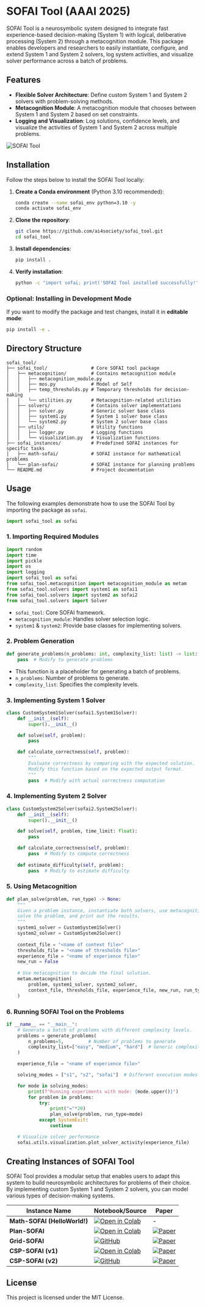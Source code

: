 # SOFAI Tool (AAAI 2025)

SOFAI Tool is a neurosymbolic system designed to integrate fast experience-based decision-making (System 1) with logical, deliberative processing (System 2) through a metacognition module. This package enables developers and researchers to easily instantiate, configure, and extend System 1 and System 2 solvers, log system activities, and visualize solver performance across a batch of problems.

## Features

- **Flexible Solver Architecture**: Define custom System 1 and System 2 solvers with problem-solving methods.
- **Metacognition Module**: A metacognition module that chooses between System 1 and System 2 based on set constraints.
- **Logging and Visualization**: Log solutions, confidence levels, and visualize the activities of System 1 and System 2 across multiple problems.

![SOFAI Tool](assets/dev-pov.png)

## Installation

Follow the steps below to install the SOFAI Tool locally:

1. **Create a Conda environment** (Python 3.10 recommended):
   ```bash
   conda create --name sofai_env python=3.10 -y
   conda activate sofai_env
   ```

2. **Clone the repository**:
   ```bash
   git clone https://github.com/ai4society/sofai_tool.git
   cd sofai_tool
   ```

3. **Install dependencies**:
   ```bash
   pip install .
   ```

4. **Verify installation**:
   ```bash
   python -c "import sofai; print('SOFAI Tool installed successfully!')"
   ```

### Optional: Installing in Development Mode
If you want to modify the package and test changes, install it in **editable mode**:
   ```bash
   pip install -e .
   ```

## Directory Structure

```
sofai_tool/
├── sofai_tool/                # Core SOFAI tool package
│   ├── metacognition/         # Contains metacognition module
│   │   ├── metacognition_module.py
│   │   ├── mos.py             # Model of Self
│   │   ├── temp_thresholds.py # Temporary thresholds for decision-making
│   │   └── utilities.py       # Metacognition-related utilities
│   ├── solvers/               # Contains solver implementations
│   │   ├── solver.py          # Generic solver base class
│   │   ├── system1.py         # System 1 solver base class
│   │   └── system2.py         # System 2 solver base class
│   ├── utils/                 # Utility functions
│   │   ├── logger.py          # Logging functions
│   │   └── visualization.py   # Visualization functions
├── sofai_instances/           # Predefined SOFAI instances for specific tasks
│   ├── math-sofai/            # SOFAI instance for mathematical problems
│   └── plan-sofai/            # SOFAI instance for planning problems
└── README.md                  # Project documentation
```

## Usage

The following examples demonstrate how to use the SOFAI Tool by importing the package as `sofai`.

```python
import sofai_tool as sofai
```

### 1. Importing Required Modules

```python
import random
import time
import pickle
import os
import logging
import sofai_tool as sofai
from sofai_tool.metacognition import metacognition_module as metam
from sofai_tool.solvers import system1 as sofai1
from sofai_tool.solvers import system2 as sofai2
from sofai_tool.solvers import Solver
```

- `sofai_tool`: Core SOFAI framework.
- `metacognition_module`: Handles solver selection logic.
- `system1` & `system2`: Provide base classes for implementing solvers.

### 2. Problem Generation

```python
def generate_problems(n_problems: int, complexity_list: list) -> list:
    pass  # Modify to generate problems
```

- This function is a placeholder for generating a batch of problems.
- `n_problems`: Number of problems to generate.
- `complexity_list`: Specifies the complexity levels.

### 3. Implementing System 1 Solver

```python
class CustomSystem1Solver(sofai1.System1Solver):
    def __init__(self):
        super().__init__()

    def solve(self, problem):
        pass

    def calculate_correctness(self, problem):
        """
        Evaluate correctness by comparing with the expected solution.
        Modify this function based on the expected output format.
        """
        pass  # Modify with actual correctness computation
```

### 4. Implementing System 2 Solver

```python
class CustomSystem2Solver(sofai2.System2Solver):
    def __init__(self):
        super().__init__()

    def solve(self, problem, time_limit: float):
        pass

    def calculate_correctness(self, problem):
        pass  # Modify to compute correctness
    
    def estimate_difficulty(self, problem):
        pass  # Modify to estimate difficulty
```

### 5. Using Metacognition

```python
def plan_solve(problem, run_type) -> None:
    """
    Given a problem instance, instantiate both solvers, use metacognition to arbitrate if necessary,
    solve the problem, and print out the results.
    """
    system1_solver = CustomSystem1Solver()
    system2_solver = CustomSystem2Solver()
    
    context_file = "<name of context file>"
    thresholds_file = "<name of thresholds file>"
    experience_file = "<name of experience file>"
    new_run = False
    
    # Use metacognition to decide the final solution.
    metam.metacognition(
        problem, system1_solver, system2_solver, 
        context_file, thresholds_file, experience_file, new_run, run_type
    )
```

### 6. Running SOFAI Tool on the Problems

```python
if __name__ == "__main__":
    # Generate a batch of problems with different complexity levels.
    problems = generate_problems(
        n_problems=5,         # Number of problems to generate
        complexity_list=["easy", "medium", "hard"]  # Generic complexity levels
    )

    experience_file = "<name of experience file>"

    solving_modes = ["s1", "s2", "sofai"]  # Different execution modes

    for mode in solving_modes:
        print(f"Running experiments with mode: {mode.upper()}")
        for problem in problems:
            try:
                print("="*20)
                plan_solve(problem, run_type=mode)
            except SystemExit:
                continue

    # Visualize solver performance
    sofai.utils.visualization.plot_solver_activity(experience_file)
```

## Creating Instances of SOFAI Tool

SOFAI Tool provides a modular setup that enables users to adapt this system to build neurosymbolic architectures for problems of their choice. By implementing custom System 1 and System 2 solvers, you can model various types of decision-making systems. 

| Instance Name          | Notebook/Source | Paper |
|------------------------|----------------|--------|
| **Math-SOFAI (HelloWorld!)** | [![Open in Colab](https://colab.research.google.com/assets/colab-badge.svg)]() | - |
| **Plan-SOFAI** | [![Open in Colab](https://colab.research.google.com/assets/colab-badge.svg)](https://colab.research.google.com/your_notebook_link_here) | [![Paper](https://img.shields.io/badge/Paper-PDF-blue?logo=adobeacrobatreader)](https://openreview.net/pdf?id=ORAhay0H4x) |
| **Grid-SOFAI** | [![GitHub](https://img.shields.io/badge/GitHub-Repository-181717?logo=github)](https://github.com/aloreggia/sofai) | [![Paper](https://img.shields.io/badge/Paper-PDF-blue?logo=adobeacrobatreader)](https://ceur-ws.org/Vol-3212/paper12.pdf) |
| **CSP-SOFAI (v1)** | [![Open in Colab](https://colab.research.google.com/assets/colab-badge.svg)](https://colab.research.google.com/your_notebook_link_here) | [![Paper](https://img.shields.io/badge/Paper-PDF-blue?logo=adobeacrobatreader)](https://arxiv.org/pdf/2412.01752) |
| **CSP-SOFAI (v2)** | [![GitHub](https://img.shields.io/badge/GitHub-Repository-181717?logo=github)](https://github.com/your_repo_link_here) | [![Paper](https://img.shields.io/badge/Paper-PDF-blue?logo=adobeacrobatreader)](https://arxiv.org/pdf/2412.01752) |


## License

This project is licensed under the MIT License.

